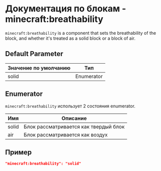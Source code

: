 # Документация по блокам - minecraft:breathability

`minecraft:breathability` is a component that sets the breathability of the block, and whether it's treated as a solid block or a block of air.

## Default Parameter

| Значение по умолчанию | Тип        |
|-----------------------|------------|
| solid                 | Enumerator |

## Enumerator

`minecraft:breathability` использует 2 состояния enumerator.

| Имя   | Описание                              |
|-------|---------------------------------------|
| solid | Блок рассматривается как твердый блок |
| air   | Блок рассматривается как воздух       |

## Пример

``` json
"minecraft:breathability": "solid"
```

